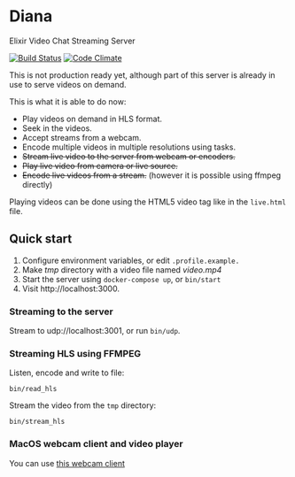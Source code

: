 # Diana 
Elixir Video Chat Streaming Server

[![Build Status](https://travis-ci.org/shavit/Diana.svg?branch=master)](https://travis-ci.org/shavit/Diana)
[![Code Climate](https://codeclimate.com/github/shavit/Diana/badges/gpa.svg)](https://codeclimate.com/github/shavit/Diana)

This is not production ready yet, although part of this server is already in use to serve videos on demand.

This is what it is able to do now:

* Play videos on demand in HLS format.
* Seek in the videos.
* Accept streams from a webcam.
* Encode multiple videos in multiple resolutions using tasks.
* <s>Stream live video to the server from webcam or encoders.</s>
* <s>Play live video from camera or live source.</s>
* <s>Encode live videos from a stream.</s> (however it is possible using ffmpeg directly)

Playing videos can be done using the HTML5 video tag like in the `live.html` file.


## Quick start

1. Configure environment variables, or edit `.profile.example.`
2. Make *tmp* directory with a video file named *video.mp4*
3. Start the server using `docker-compose up`, or `bin/start`
4. Visit http://localhost:3000.

### Streaming to the server
Stream to udp://localhost:3001, or run `bin/udp`.

### Streaming HLS using FFMPEG

Listen, encode and write to file:
````
bin/read_hls
````

Stream the video from the `tmp` directory:
````
bin/stream_hls
````

### MacOS webcam client and video player

You can use [this webcam client](https://github.com/shavit/Monique)
